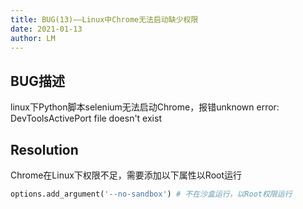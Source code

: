 ```yaml
---
title: BUG(13)——Linux中Chrome无法启动缺少权限
date: 2021-01-13
author: LM
---
```


## BUG描述

linux下Python脚本selenium无法启动Chrome，报错unknown error: DevToolsActivePort file doesn't exist

## Resolution

Chrome在Linux下权限不足，需要添加以下属性以Root运行

```python
options.add_argument('--no-sandbox') # 不在沙盒运行，以Root权限运行
```


